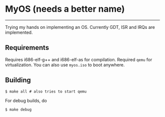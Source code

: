 # MyOS (needs a better name)
----------------------------
Trying my hands on implementing an OS. Currently GDT, ISR and IRQs are implemented.

## Requirements
Requires i686-elf-g++ and i686-elf-as for compilation.
Required `qemu` for virtualization. You can also use `myos.iso` to boot anywhere.

## Building
```
$ make all # also tries to start qemu
```
For debug builds, do
```
$ make debug
```
